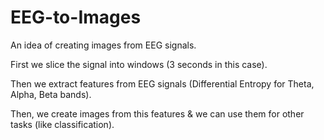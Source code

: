 # EEG-to-Images
An idea of creating images from EEG signals.

First we slice the signal into windows (3 seconds in this case).

Then we extract features from EEG signals (Differential Entropy for Theta, Alpha, Beta bands).

Then, we create images from this features & we can use them for other tasks (like classification).
